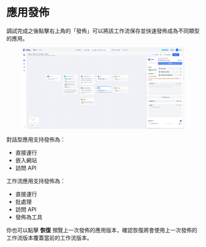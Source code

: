 # 應用發佈

調試完成之後點擊右上角的「發佈」可以將該工作流保存並快速發佈成為不同類型的應用。

<figure><img src="../../.gitbook/assets/output (4) (3).png" alt=""><figcaption></figcaption></figure>

對話型應用支持發佈為：

* 直接運行
* 嵌入網站
* 訪問 API

工作流應用支持發佈為：

* 直接運行
* 批處理
* 訪問 API
* 發佈為工具

你也可以點擊 **恢復** 預覽上一次發佈的應用版本，確認恢復將會使用上一次發佈的工作流版本覆蓋當前的工作流版本。
